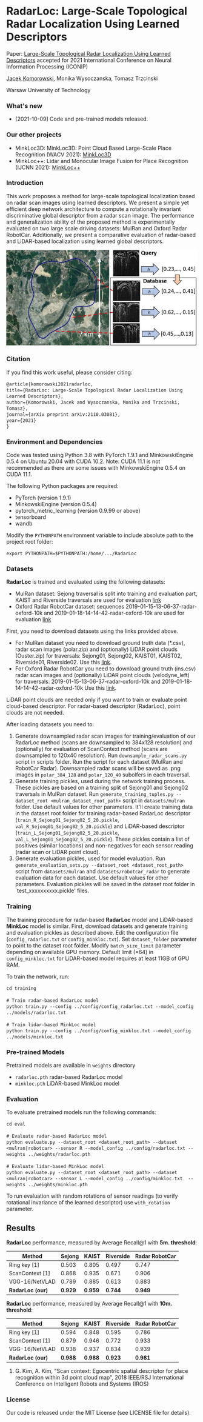 # RadarLoc: Large-Scale Topological Radar Localization Using Learned Descriptors

Paper: [Large-Scale Topological Radar Localization Using Learned Descriptors](https://arxiv.org/pdf/2110.03081.pdf) 
accepted for 2021 International Conference on Neural Information Processing (ICONIP)

[Jacek Komorowski](mailto:jacek.komorowski@pw.edu.pl), Monika Wysoczanska, Tomasz Trzcinski

Warsaw University of Technology

### What's new ###
* [2021-10-09] Code and pre-trained models released. 

### Our other projects ###
* MinkLoc3D: MinkLoc3D: Point Cloud Based Large-Scale Place Recognition (WACV 2021): [MinkLoc3D](https://github.com/jac99/MinkLoc3D) 
* MinkLoc++: Lidar and Monocular Image Fusion for Place Recognition (IJCNN 2021): [MinkLoc++](https://github.com/jac99/MinkLocMultimodal)

### Introduction
This work proposes a method for large-scale topological localization based on radar scan images using learned 
descriptors. We present a simple yet efficient deep network architecture to compute a rotationally invariant 
discriminative global descriptor from a radar scan image. The performance and generalization ability of the 
proposed method is experimentally evaluated on two large scale driving datasets: MulRan and Oxford Radar RobotCar. 
Additionally, we present a comparative evaluation of radar-based and LiDAR-based localization using learned global descriptors.

![Overview](media/overview.jpg)

### Citation
If you find this work useful, please consider citing:

    @article{komorowski2021radarloc,
    title={RadarLoc: Large-Scale Topological Radar Localization Using Learned Descriptors},
    author={Komorowski, Jacek and Wysoczanska, Monika and Trzcinski, Tomasz},
    journal={arXiv preprint arXiv:2110.03081},
    year={2021}
    }

### Environment and Dependencies
Code was tested using Python 3.8 with PyTorch 1.9.1 and MinkowskiEngine 0.5.4 on Ubuntu 20.04 with CUDA 10.2.
Note: CUDA 11.1 is not recommended as there are some issues with MinkowskiEngine 0.5.4 on CUDA 11.1. 

The following Python packages are required:
* PyTorch (version 1.9.1)
* MinkowskiEngine (version 0.5.4)
* pytorch_metric_learning (version 0.9.99 or above)
* tensorboard
* wandb

Modify the `PYTHONPATH` environment variable to include absolute path to the project root folder: 
```export PYTHONPATH
export PYTHONPATH=$PYTHONPATH:/home/.../RadarLoc
```

### Datasets

**RadarLoc** is trained and evaluated using the following datasets:
* MulRan dataset: Sejong traversal is split into training and evaluation part, KAIST and Riverside traversals are used
 for evaluation [link](https://sites.google.com/view/mulran-pr)
* Oxford Radar RobotCar dataset: sequences 2019-01-15-13-06-37-radar-oxford-10k and 2019-01-18-14-14-42-radar-oxford-10k
are used for evaluation [link](https://oxford-robotics-institute.github.io/radar-robotcar-dataset)

First, you need to download datasets using the links provided above.

* For MulRan dataset you need to download ground truth data (*.csv), radar scan images (polar.zip) and 
(optionally) LiDAR point clouds (Ouster.zip) for traversals: Sejong01, Sejong02, KAIST01, KAIST02, Riverside01, Riverside02. 
Use this [link](https://sites.google.com/view/mulran-pr/download).
* For Oxford Radar RobotCar you need to download ground truth (ins.csv) radar scan images and
(optionally) LiDAR point clouds (velodyne_left) for traversals: 
2019-01-15-13-06-37-radar-oxford-10k and 2019-01-18-14-14-42-radar-oxford-10k
Use this [link](https://oxford-robotics-institute.github.io/radar-robotcar-dataset/downloads#download-script).

LiDAR point clouds are needed only if you want to train or evaluate point cloud-based descriptor. 
For radar-based descriptor (RadarLoc), point clouds are not needed.

After loading datasets you need to:
1. Generate downsampled radar scan images for training/evaluation of our RadarLoc method (scans are downsampled to 384x128 resolution)
and (optionally) for evaluation of ScanContext method (scans are downsampled to 120x40 resolution). 
Run `downsample_radar_scans.py` script in scripts folder. Run the script for each dataset  (MulRan and RobotCar Radar). 
Downsampled radar scans will be saved as .png images in `polar_384_128` and `polar_120_40` subolfers in each traversal.
2. Generate training pickles, used during the network training process. These pickles are based on a training split of 
Sejong01 and Sejong02 traversals in MulRan dataset.
Run `generate_training_tuples.py --dataset_root <mulran_dataset_root_path>` script in `datasets/mulran` folder. Use default values for 
other parameters. It'll create training data in the dataset root folder for training radar-based RadarLoc descriptor (`train_R_Sejong01_Sejong02_5_20.pickle`, `val_R_Sejong01_Sejong02_5_20.pickle`)
and LiDAR-based descriptor (`train_L_Sejong01_Sejong02_5_20.pickle`, `val_L_Sejong01_Sejong02_5_20.pickle`).
These pickles contain a list of positives (similar locations) and non-negatives for each sensor reading (radar scan or LiDAR point cloud).
3. Generate evaluation pickles, used for model evaluation. 
Run `generate_evaluation_sets.py --dataset_root <dataset_root_path>` script from `datasets/mulran` and `datasets/robotcar_radar`
to generate evaluation data for each dataset. Use default values for other parameters. Evaluation pickles will be saved
in the dataset root folder in `test_xxxxxxxxxx.pickle' files.

### Training
The training procedure for radar-based **RadarLoc** model and LiDAR-based **MinkLoc** model is similar.
First, download datasets and generate training and evaluation pickles as described above.
Edit the configuration file (`config_radarloc.txt` or `config_minkloc.txt`). 
Set `dataset_folder` parameter to point to the dataset root folder.
Modify `batch_size_limit` parameter depending on available GPU memory. 
Default limit (=64) in `config_minkloc.txt` for LiDAR-based model requires at least 11GB of GPU RAM.

To train the network, run:

```
cd training

# Train radar-based RadarLoc model
python train.py --config ../config/config_radarloc.txt --model_config ../models/radarloc.txt 

# Train lidar-based MinkLoc model
python train.py --config ../config/config_minkloc.txt --model_config ../models/minkloc.txt
```

### Pre-trained Models

Pretrained models are available in `weights` directory
- `radarloc.pth` radar-based RadarLoc model 
- `minkloc.pth` LiDAR-based MinkLoc model 

### Evaluation

To evaluate pretrained models run the following commands:

```
cd eval

# Evaluate radar-based RadarLoc model
python evaluate.py --dataset_root <dataset_root_path> --dataset <mulran|robotcar> --sensor R --model_config ../config/radarloc.txt --weights ../weights/radarloc.pth

# Evaluate lidar-based MinkLoc model
python evaluate.py --dataset_root <dataset_root_path> --dataset <mulran|robotcar> --sensor L --model_config ../config/minkloc.txt  --weights ../weights/minkloc.pth
```
To run evaluation with random rotations of sensor readings (to verify rotational invariance of the learned descriptor)
use `with_rotation` parameter.

## Results

**RadarLoc** performance, measured by Average Recall@1 with **5m. threshold**:

| Method         | Sejong | KAIST | Riverside | Radar RobotCar |
| ------------------ |---------------- | -------------- |---|---|
| Ring key [1] |     0.503     |   0.805 | 0.497 | 0.747 |
| ScanContext [1] |     0.868     |   0.935 | 0.671 | 0.906 |
| VGG-16/NetVLAD |     0.789     |   0.885 | 0.613 | 0.883 |
| **RadarLoc (our)**  |     **0.929**     |   **0.959** | **0.744** | **0.949** |


**RadarLoc** performance, measured by Average Recall@1 with **10m. threshold**:

| Method         | Sejong | KAIST | Riverside | Radar RobotCar |
| ------------------ |---------------- | -------------- |---|---|
| Ring key [1] |     0.594     |   0.848 | 0.595 | 0.786 |
| ScanContext [1] |     0.879     |   0.946 | 0.772 | 0.933 |
| VGG-16/NetVLAD |     0.938     |   0.937 | 0.834 | 0.939 |
| **RadarLoc (our)**  | **0.988**  | **0.988** | **0.923** | **0.981** |

1. G. Kim, A. Kim, "Scan context: Egocentric spatial descriptor for place recognition within 3d point cloud map", 2018 IEEE/RSJ International Conference on Intelligent Robots and Systems (IROS)

### License
Our code is released under the MIT License (see LICENSE file for details).
